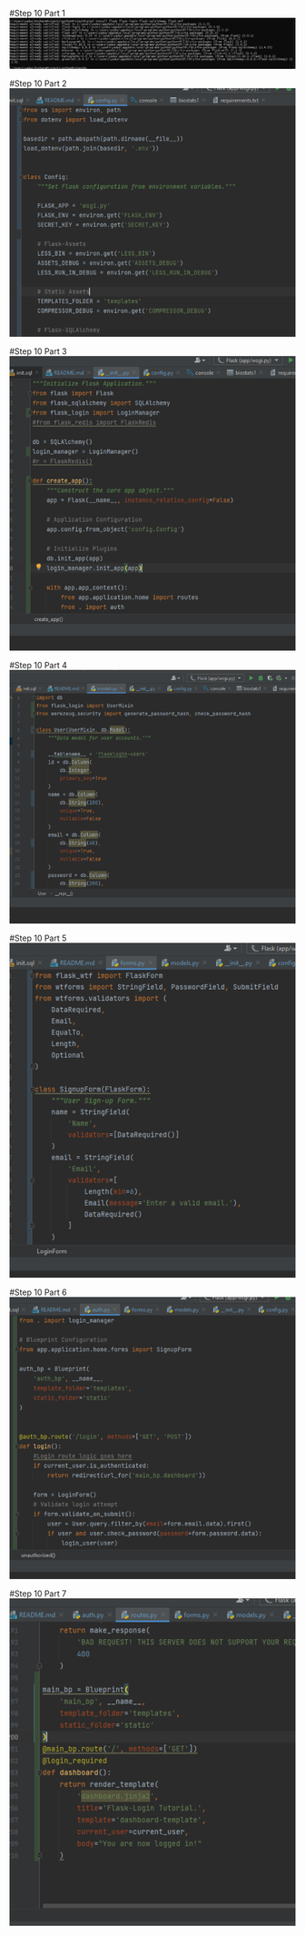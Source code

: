 #Step 10 Part 1
![Step 10 Part 1](screenshots/step10Part1.PNG)

#Step 10 Part 2
![Step 10 Part 2](screenshots/step10Part2.PNG)

#Step 10 Part 3
![Step 10 Part 3](screenshots/step10Part3.PNG)

#Step 10 Part 4
![Step 10 Part 4](screenshots/step10Part4.PNG)

#Step 10 Part 5
![Step 10 Part 5](screenshots/step10Part5.PNG)

#Step 10 Part 6
![Step 10 Part 6](screenshots/step10Part6.PNG)

#Step 10 Part 7
![Step 10 Part 7](screenshots/step10Part7.PNG)